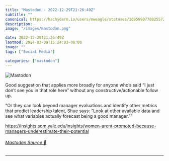 ```yaml
---
title: "Mastodon - 2022-12-29T21:26:49Z"
subtitle: ""
canonical: https://hachyderm.io/users/mweagle/statuses/109599077802557259
description:
image: "/images/mastodon.png"

date: 2022-12-29T21:26:49Z
lastmod: 2024-03-09T15:24:03-08:00
image: ""
tags: ["Social Media"]

categories: ["mastodon"]
---
```

![Mastodon](/images/mastodon.png)

<p>Good suggestion that applies more broadly for anyone who’s said “I just don’t see you in that role here” without any constructive/actionable follow up. </p><p>“Or they can look beyond manager evaluations and identify other metrics that predict leadership talent, Shue says: “Look at other available data and see what variables actually forecast being a good manager.””</p><p><a href="https://insights.som.yale.edu/insights/women-arent-promoted-because-managers-underestimate-their-potential" target="_blank" rel="nofollow noopener noreferrer" translate="no"><span class="invisible">https://</span><span class="ellipsis">insights.som.yale.edu/insights</span><span class="invisible">/women-arent-promoted-because-managers-underestimate-their-potential</span></a></p>


###### [Mastodon Source 🐘](https://hachyderm.io/@mweagle/109599077802557259)

___
